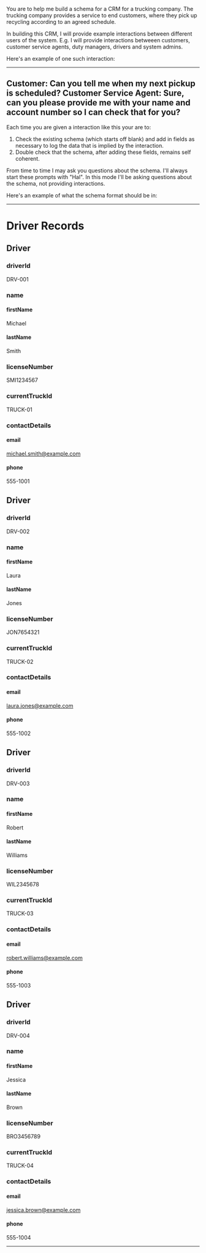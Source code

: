 You are to help me build a schema for a CRM for a trucking company.  The trucking company provides a service to end customers, where they pick up recycling according to an agreed schedule.

In building this CRM, I will provide example interactions between different users of the system.  E.g. I will provide interactions betweeen customers, customer service agents, duty managers, drivers and system admins.

Here's an example of one such interaction:

---
Customer: Can you tell me when my next pickup is scheduled?
Customer Service Agent: Sure, can you please provide me with your name and account number so I can check that for you?
---

Each time you are given a interaction like this your are to:

1. Check the existing schema (which starts off blank) and add in fields as necessary to log the data that is implied by the interaction.
2. Double check that the schema, after adding these fields, remains self coherent.

From time to time I may ask you questions about the schema.  I'll always start these prompts with "Hal".  In this mode I'll be asking questions about the schema, not providing interactions.

Here's an example of what the schema format should be in:

---
# Driver Records
## Driver
### driverId
DRV-001
### name
#### firstName
Michael
#### lastName
Smith
### licenseNumber
SMI1234567
### currentTruckId
TRUCK-01
### contactDetails
#### email
michael.smith@example.com
#### phone
555-1001
## Driver
### driverId
DRV-002
### name
#### firstName
Laura
#### lastName
Jones
### licenseNumber
JON7654321
### currentTruckId
TRUCK-02
### contactDetails
#### email
laura.jones@example.com
#### phone
555-1002
## Driver
### driverId
DRV-003
### name
#### firstName
Robert
#### lastName
Williams
### licenseNumber
WIL2345678
### currentTruckId
TRUCK-03
### contactDetails
#### email
robert.williams@example.com
#### phone
555-1003
## Driver
### driverId
DRV-004
### name
#### firstName
Jessica
#### lastName
Brown
### licenseNumber
BRO3456789
### currentTruckId
TRUCK-04
### contactDetails
#### email
jessica.brown@example.com
#### phone
555-1004

---